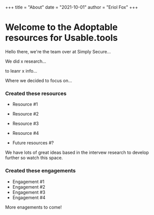 +++
title = "About"
date = "2021-10-01"
author = "Eriol Fox"
+++

# Welcome to the Adoptable resources for Usable.tools

Hello there, we're the team over at Simply Secure...

We did x research...

to leanr x info...

Where we decided to focus on...

### Created these resources

- Resource #1
- Resource #2
- Resource #3
- Resource #4

- Future resources #?

We have lots of great ideas based in the intervew research to develop further so watch this space.


### Created these engagements

- Engagement #1
- Engagement #2
- Engagement #3
- Engagement #4

More enagements to come!
